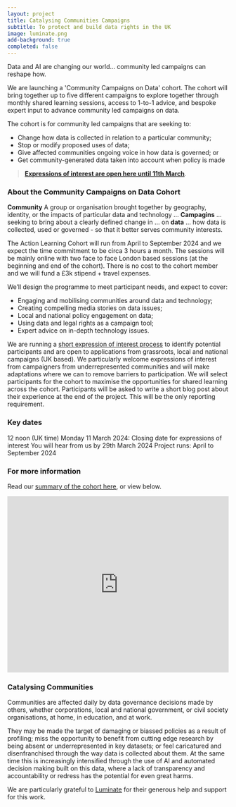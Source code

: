 ```yaml
---
layout: project
title: Catalysing Communities Campaigns
subtitle: To protect and build data rights in the UK
image: luminate.png
add-background: true
completed: false
---
```


Data and AI are changing our world… community led campaigns can reshape how.

We are launching a 'Community Campaigns on Data' cohort. The cohort will bring together up to five different campaigns to explore together through monthly shared learning sessions, access to 1-to-1 advice, and bespoke expert input to advance community led campaigns on data.

<!--more-->

The cohort is for community led campaigns that are seeking to:

* Change how data is collected in relation to a particular community;
* Stop or modify proposed uses of data;
* Give affected communities ongoing voice in how data is governed; or
* Get community-generated data taken into account when policy is made

> **[Expressions of interest are open here until 11th March](https://docs.google.com/forms/d/e/1FAIpQLSeQe0Yf5hbj5e79gemoB8Ar0uI3Q6_E6rVnG03w2KHjPCPqmQ/viewform?usp=sf_link)**.

### About the Community Campaigns on Data Cohort

**Community** A group or organisation brought together by geography, identity, or the impacts of particular data and technology …
**Campagins** … seeking to bring about a clearly defined change in …
on **data** … how data is collected, used or governed - so that it better serves community interests.

The Action Learning Cohort will run from April to September 2024 and we expect the time commitment to be circa 3 hours a month.  The sessions will be mainly online with two face to face London based sessions (at the beginning and end of the cohort).  There is no cost to the cohort member and we will fund a £3k stipend + travel expenses.

We’ll design the programme to meet participant needs, and expect to cover: 
* Engaging and mobilising communities around data and technology; 
* Creating compelling media stories on data issues; 
* Local and national policy engagement on data;
* Using data and legal rights as a campaign tool;
* Expert advice on in-depth technology issues.

We are running a [short expression of interest process](https://docs.google.com/forms/d/e/1FAIpQLSeQe0Yf5hbj5e79gemoB8Ar0uI3Q6_E6rVnG03w2KHjPCPqmQ/viewform?usp=sf_link) to identify potential participants and are open to applications from grassroots, local and national campaigns (UK based).  We particularly welcome expressions of interest from campaigners from underrepresented communities and will make adaptations where we can to remove barriers to participation. We will select participants for the cohort to maximise the opportunities for shared learning across the cohort.  Participants will be asked to write a short blog post about their experience at the end of the project. This will be the only reporting requirement. 

### Key dates
12 noon (UK time) Monday 11 March 2024: Closing date for expressions of interest
You will hear from us by 29th March 2024
Project runs: April to September 2024

### For more information
Read our [summary of the cohort here]({{site.url}}/assets/projects/2024_Community_Data_Campaigns_Cohort.pdf), or view below. 

<iframe src="https://docs.google.com/presentation/d/e/2PACX-1vSj-8HP-CnBpAsdHrg3_IGrzMVC8zwDuP_cONrmlH1fDgU7BqcKiCY2QusEPfcCMfmf7A_79pzciwly/embed?start=false&loop=false&delayms=3000" frameborder="0" width="100%" height="400" allowfullscreen="true" mozallowfullscreen="true" webkitallowfullscreen="true"></iframe>

### Catalysing Communities
Communities are affected daily by data governance decisions made by others, whether corporations, local and national government, or civil society organisations, at home, in education, and at work.

They may be made the target of damaging or biassed policies as a result of profiling; miss the opportunity to benefit from cutting edge research by being absent or underrepresented in key datasets; or feel caricatured and disenfranchised through the way data is collected about them. At the same time this is increasingly intensified through the use of AI and automated decision making built on this data, where a lack of transparency and accountability or redress has the potential for even great harms.

We are particularly grateful to [Luminate](https://www.luminategroup.com/) for their generous help and support for this work.